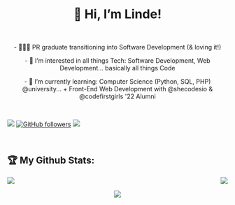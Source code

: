 <h1 align="center">👋 Hi, I’m Linde!</h1>

<br />

<p align="center"> - 👩🏾‍💻 PR graduate transitioning into Software Development (& loving it!)

<p align="center"> - 👀 I’m interested in all things Tech: Software Development, Web Development... basically all things Code

<p align="center"> - 🌱 I’m currently learning: Computer Science (Python, SQL, PHP) @university... + Front-End Web Development with @shecodesio & @codefirstgirls '22 Alumni
</p>
<br />

![](https://visitor-badge.laobi.icu/badge?page_id=Codinglinde.Codinglinde) [![GitHub followers](https://img.shields.io/github/followers/codinglinde?style=social)](https://github.com/codinglinde) <a href="https://twitter.com/codinglinde" ><img src="https://img.shields.io/twitter/follow/codinglinde.svg?style=social" /> 
</a>

<br />

## :trophy: My Github Stats:

<!--
![Linde's GitHub stats](https://github-readme-stats.vercel.app/api?username=digital-linde&theme=monokai&show_icons=true)
![Top Langs](https://readme-stats-cfgj2cxdy.vercel.app/api/top-langs/?username=digital-linde&hide=php&theme=monokai)
-->
<div>
<a href="https://github-readme-stats.vercel.app/api?username=codinglinde&theme=monokai">
  <img  align="left" src="https://github-readme-stats.vercel.app/api?username=codinglinde&count_private=true&show_icons=true&theme=monokai" />
</a>
<a href="https://github-readme-stats.vercel.app/api/top-langs/?username=codinglinde&hide=php&theme=monokai">
  <img align="right" src="https://github-readme-stats.vercel.app/api/top-langs/?username=codinglinde&hide=php&theme=monokai" />
</a>
</div>

<br />

<p align="center"><img src="https://github-readme-streak-stats.herokuapp.com/?user=codinglinde&theme=monokai=FFB19A&hide_border=true&currStreakNum=F6A085&fire=F6A085&currStreakLabel=F6A085"></p>

